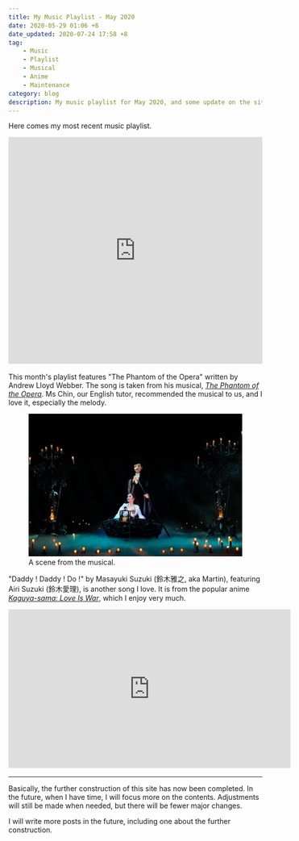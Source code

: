 ```yaml
---
title: My Music Playlist - May 2020
date: 2020-05-29 01:06 +8
date_updated: 2020-07-24 17:58 +8
tag:
    - Music
    - Playlist
    - Musical
    - Anime
    - Maintenance
category: blog
description: My music playlist for May 2020, and some update on the site construction status.
---
```


Here comes my most recent music playlist.

<iframe allow="autoplay *; encrypted-media *;" frameborder="0" height="450" style="width:100%;max-width:660px;overflow:hidden;background:transparent;" sandbox="allow-forms allow-popups allow-same-origin allow-scripts allow-storage-access-by-user-activation allow-top-navigation-by-user-activation" src="https://embed.music.apple.com/sg/playlist/may-2020/pl.u-06oxDB6uY9Jd1DP"></iframe>

This month's playlist features "The Phantom of the Opera" written by Andrew Lloyd Webber. The song is taken from his musical, [*The Phantom of the Opera*](https://en.wikipedia.org/wiki/The_Phantom_of_the_Opera_(1986_musical)). Ms Chin, our English tutor, recommended the musical to us, and I love it, especially the melody.

<figure>
<img src="/assets/images/posts/2020-05/phantom_of_the_opera.jpg" alt="The Phantom of the Opera">
<figcaption>A scene from the musical.</figcaption>
</figure>

"Daddy ! Daddy ! Do !" by Masayuki Suzuki (鈴木雅之, aka Martin), featuring Airi Suzuki (鈴木愛理), is another song I love. It is from the popular anime [*Kaguya-sama: Love Is War*](https://en.wikipedia.org/wiki/Kaguya-sama:_Love_Is_War), which I enjoy very much.

<div class="video-container-parent"><div class="video-container"><iframe width="560" height="315" src="https://www.youtube.com/embed/2Od7QCsyqkE" frameborder="0" allow="accelerometer; autoplay; encrypted-media; gyroscope; picture-in-picture" allowfullscreen></iframe></div></div>

<hr>

Basically, the further construction of this site has now been completed. In the future, when I have time, I will focus more on the contents. Adjustments will still be made when needed, but there will be fewer major changes.

I will write more posts in the future, including one about the further construction.
